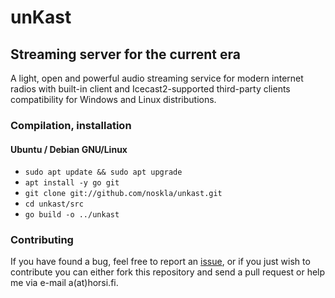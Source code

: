 # unKast
## Streaming server for the current era
A light, open and powerful audio streaming service for modern internet radios
with built-in client and Icecast2-supported third-party clients compatibility
for Windows and Linux distributions.
### Compilation, installation
#### Ubuntu / Debian GNU/Linux
- ` sudo apt update && sudo apt upgrade `
- ` apt install -y go git `
- ` git clone git://github.com/noskla/unkast.git `
- ` cd unkast/src `
- ` go build -o ../unkast `
### Contributing
If you have found a bug, feel free to report an [issue](https://github.com/noskla/unkast/issues), or
if you just wish to contribute you can either fork this repository and send a pull request or help me
via e-mail a(at)horsi.fi.
